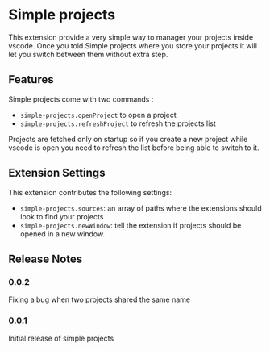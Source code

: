 # Simple projects

This extension provide a very simple way to manager your projects inside vscode. Once you told Simple projects where you store your projects it will let you switch between them without extra step.

## Features
Simple projects come with two commands :

* `simple-projects.openProject` to open a project
* `simple-projects.refreshProject` to refresh the projects list

Projects are fetched only on startup so if you create a new project while vscode is open you need to refresh the list before being able to switch to it.

## Extension Settings
This extension contributes the following settings:

* `simple-projects.sources`: an array of paths where the extensions should look to find your projects
* `simple-projects.newWindow`: tell the extension if projects should be opened in a new window.

## Release Notes


### 0.0.2
Fixing a bug when two projects shared the same name

### 0.0.1

Initial release of simple projects
